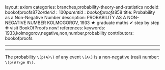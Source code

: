 layout: axiom
categories: branches,probability-theory-and-statistics
nodeid: bookofproofs$872
orderid: 100
parentid: bookofproofs$858
title: Probability as a Non-Negative Number
description: PROBABILITY AS A NON-NEGATIVE NUMBER KOLMOGOROV, 1933 &#9733; graduate maths &#10004; step by step &#10010; visit BookOfProofs now!
references: 
keywords: 1933,kolmogorov,negative,non,number,probability
contributors: bookofproofs

---


---

The probability `\(p(A)\)` of any event `\(A\)` is a non-negative (real) number: `\(p(A)\ge 0\)`.
